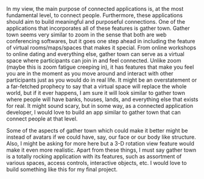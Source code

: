 In my view, the main purpose of connected applications is, at the most fundamental level, to connect people. Furthermore, these applications should aim to build 
meaningful and purposeful connections. One of the applications that incorporates all of these features is gather town. Gather town seems very similar to zoom in 
the sense that both are web conferencing softwares, but it goes one step ahead in including the feature of virtual rooms/maps/spaces that makes it special. From 
online workshops to online dating and everything else, gather town can serve as a virtual space where participants can join in and feel connected. Unlike zoom
(maybe this is zoom fatigue creeping in), it has features that make you feel you are in the moment as you move around and interact with other participants just 
as you would do in real life. It might be an overstatement or a far-fetched prophecy to say that a virtual space will replace the whole world, but if it ever 
happens, I am sure it will look similar to gather town where people will have banks, houses, lands, and everything else that exists for real. It might sound
scary, but in some way, as a connected application developer, I would love to build an app similar to gather town that can connect people at that level.

Some of the aspects of gather town which could make it better might be instead of avatars if we could have, say, our face or our body like structure. Also, I might
be asking for more here but a 3-D rotation view feature would make it even more realistic. Apart from these things, I must say gather town is a totally rocking 
application with its features, such as assortment of various spaces, access controls, interactive objects, etc. I would love to build something like this for
my final project.

